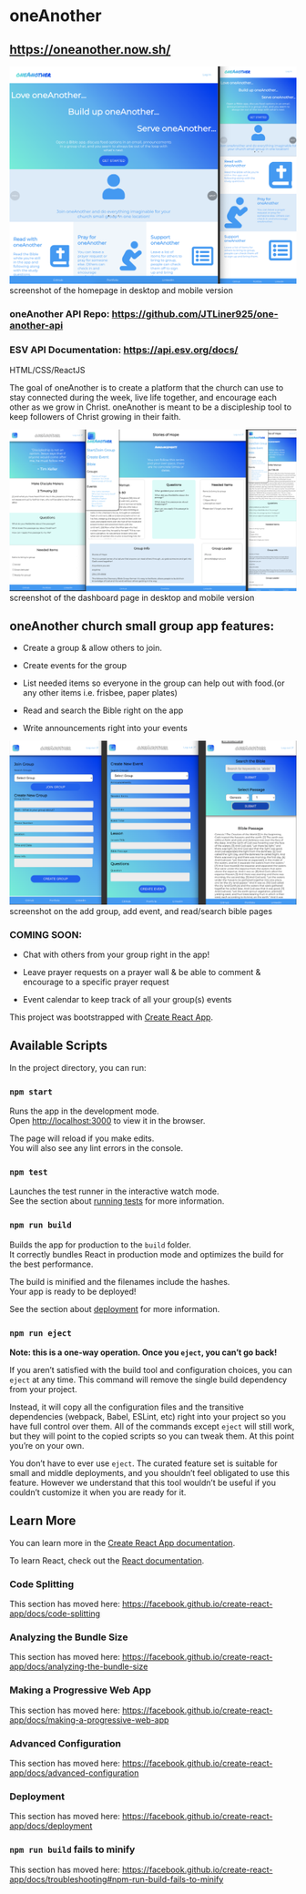 # oneAnother

## https://oneanother.now.sh/

![](/homepage.png)
screenshot of the homepage in desktop and mobile version

### oneAnother API Repo: https://github.com/JTLiner925/one-another-api

### ESV API Documentation: https://api.esv.org/docs/

HTML/CSS/ReactJS

The goal of oneAnother is to create a platform that the church can use to stay connected during the week, live life together, and encourage each other as we grow in Christ. oneAnother is meant to be a discipleship tool to keep followers of Christ growing in their faith.

![](/Dashboard.png)
screenshot of the dashboard page in desktop and mobile version

## oneAnother church small group app features:

- Create a group & allow others to join.

- Create events for the group

- List needed items so everyone in the group can help out with food.(or any other items i.e. frisbee, paper plates)

- Read and search the Bible right on the app

- Write announcements right into your events

![](/group-event-bible.png)
screenshot on the add group, add event, and read/search bible pages

### COMING SOON:

- Chat with others from your group right in the app!

- Leave prayer requests on a prayer wall & be able to comment & encourage to a specific prayer request

- Event calendar to keep track of all your group(s) events

This project was bootstrapped with [Create React App](https://github.com/facebook/create-react-app).

## Available Scripts

In the project directory, you can run:

### `npm start`

Runs the app in the development mode.<br />
Open [http://localhost:3000](http://localhost:3000) to view it in the browser.

The page will reload if you make edits.<br />
You will also see any lint errors in the console.

### `npm test`

Launches the test runner in the interactive watch mode.<br />
See the section about [running tests](https://facebook.github.io/create-react-app/docs/running-tests) for more information.

### `npm run build`

Builds the app for production to the `build` folder.<br />
It correctly bundles React in production mode and optimizes the build for the best performance.

The build is minified and the filenames include the hashes.<br />
Your app is ready to be deployed!

See the section about [deployment](https://facebook.github.io/create-react-app/docs/deployment) for more information.

### `npm run eject`

**Note: this is a one-way operation. Once you `eject`, you can’t go back!**

If you aren’t satisfied with the build tool and configuration choices, you can `eject` at any time. This command will remove the single build dependency from your project.

Instead, it will copy all the configuration files and the transitive dependencies (webpack, Babel, ESLint, etc) right into your project so you have full control over them. All of the commands except `eject` will still work, but they will point to the copied scripts so you can tweak them. At this point you’re on your own.

You don’t have to ever use `eject`. The curated feature set is suitable for small and middle deployments, and you shouldn’t feel obligated to use this feature. However we understand that this tool wouldn’t be useful if you couldn’t customize it when you are ready for it.

## Learn More

You can learn more in the [Create React App documentation](https://facebook.github.io/create-react-app/docs/getting-started).

To learn React, check out the [React documentation](https://reactjs.org/).

### Code Splitting

This section has moved here: https://facebook.github.io/create-react-app/docs/code-splitting

### Analyzing the Bundle Size

This section has moved here: https://facebook.github.io/create-react-app/docs/analyzing-the-bundle-size

### Making a Progressive Web App

This section has moved here: https://facebook.github.io/create-react-app/docs/making-a-progressive-web-app

### Advanced Configuration

This section has moved here: https://facebook.github.io/create-react-app/docs/advanced-configuration

### Deployment

This section has moved here: https://facebook.github.io/create-react-app/docs/deployment

### `npm run build` fails to minify

This section has moved here: https://facebook.github.io/create-react-app/docs/troubleshooting#npm-run-build-fails-to-minify
